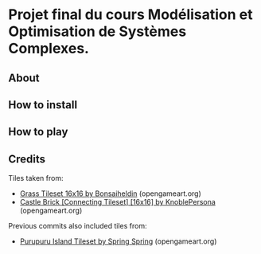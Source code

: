 # Projet final du cours Modélisation et Optimisation de Systèmes Complexes.

## About

## How to install

## How to play

## Credits
Tiles taken from:
- [Grass Tileset 16x16 by Bonsaiheldin](https://opengameart.org/content/grass-tileset-16x16) (opengameart.org)
- [Castle Brick [Connecting Tileset] [16x16] by KnoblePersona](https://opengameart.org/content/castle-brick-connecting-tileset-16x16) (opengameart.org)

Previous commits also included tiles from:
- [Purupuru Island Tileset by Spring Spring](https://opengameart.org/content/purupuru-island-tileset) (opengameart.org)